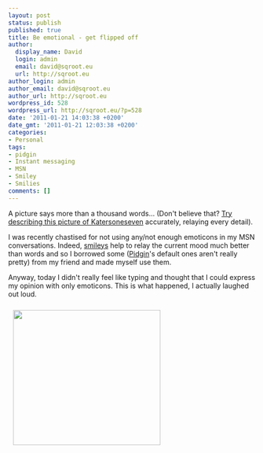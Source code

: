 ```yaml
---
layout: post
status: publish
published: true
title: Be emotional - get flipped off
author:
  display_name: David
  login: admin
  email: david@sqroot.eu
  url: http://sqroot.eu
author_login: admin
author_email: david@sqroot.eu
author_url: http://sqroot.eu
wordpress_id: 528
wordpress_url: http://sqroot.eu/?p=528
date: '2011-01-21 14:03:38 +0200'
date_gmt: '2011-01-21 12:03:38 +0200'
categories:
- Personal
tags:
- pidgin
- Instant messaging
- MSN
- Smiley
- Smilies
comments: []
---
```

<p>A picture says more than a thousand words... (Don&#039;t believe that? <a href="http://twitpic.com/3l5v46">Try describing this picture of Katersoneseven</a> accurately, relaying every detail).</p>
<p>I was recently chastised for not using any/not enough emoticons in my MSN conversations. Indeed, <a class="zem_slink" href="http://en.wikipedia.org/wiki/Smiley" rel="wikipedia" title="Smiley">smileys</a> help to relay the current mood much better than words and so I borrowed some (<a class="zem_slink" href="http://pidgin.im/" rel="homepage" title="Pidgin (software)">Pidgin</a>&#039;s default ones aren&#039;t really pretty) from my friend and made myself use them.</p>
<p>Anyway, today I didn&#039;t really feel like typing and thought that I could express my opinion with only emoticons. This is what happened, I actually laughed out loud.</p>
<p>
	<a href="http://sqroot.eu/wp-content/uploads/2011/01/snapshot6.png"><img alt="" class="aligncenter size-medium wp-image-531" src="http://sqroot.eu/wp-content/uploads/2011/01/snapshot6-300x275.png" style="width: 300px;height: 275px;border-width: 0px;border-style: solid;margin: 10px" /></a></p>
